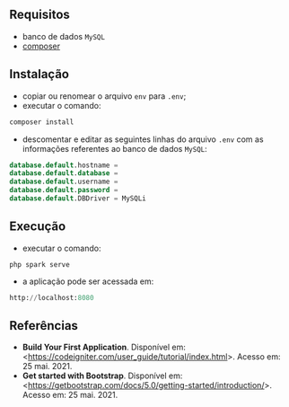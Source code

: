 ## Requisitos 

- banco de dados `MySQL`
- [composer](https://getcomposer.org/)

## Instalação

- copiar ou renomear o arquivo `env` para `.env`;
- executar o comando:

```cmd
composer install
```

- descomentar e editar as seguintes linhas do arquivo `.env` com as informações referentes ao banco de dados `MySQL`:

```sql
database.default.hostname = 
database.default.database = 
database.default.username = 
database.default.password = 
database.default.DBDriver = MySQLi
```

## Execução

- executar o comando:

```
php spark serve
```

- a aplicação pode ser acessada em:

```python
http://localhost:8080
```

## Referências

- <b>Build Your First Application</b>. Disponível em: &lt;https://codeigniter.com/user_guide/tutorial/index.html&gt;. Acesso em: 25 mai. 2021.
- <b>Get started with Bootstrap</b>. Disponível em: &lt;https://getbootstrap.com/docs/5.0/getting-started/introduction/&gt;. Acesso em: 25 mai. 2021.
